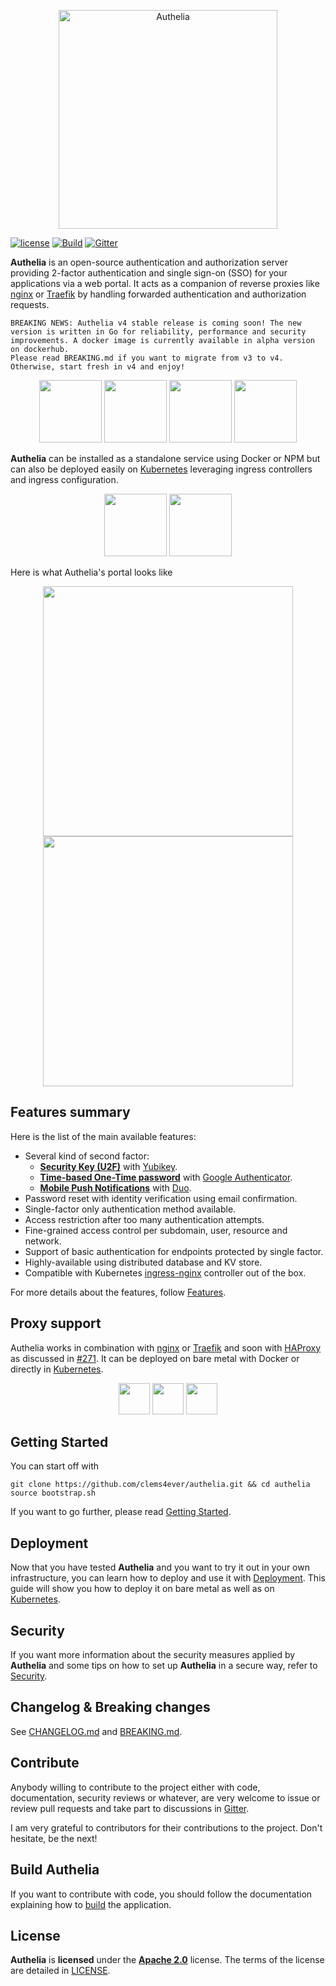 <p align="center">
  <img src="https://github.com/clems4ever/authelia/raw/master/images/authelia-title.png" width="350" title="Authelia">
</p>

  [![license](https://img.shields.io/badge/license-Apache%202.0-green.svg)][Apache 2.0]
  [![Build](https://travis-ci.org/clems4ever/authelia.svg?branch=master)](https://travis-ci.org/clems4ever/authelia)
  [![Gitter](https://img.shields.io/gitter/room/badges/shields.svg)](https://gitter.im/authelia/general?utm_source=share-link&utm_medium=link&utm_campaign=share-link)

**Authelia** is an open-source authentication and authorization server
providing 2-factor authentication and single sign-on (SSO) for your
applications via a web portal.
It acts as a companion of reverse proxies like [nginx] or [Traefik] by handling forwarded authentication and authorization requests.

    BREAKING NEWS: Authelia v4 stable release is coming soon! The new version is written in Go for reliability, performance and security improvements. A docker image is currently available in alpha version on dockerhub.
    Please read BREAKING.md if you want to migrate from v3 to v4. Otherwise, start fresh in v4 and enjoy!


<p align="center">
  <img src="https://github.com/clems4ever/authelia/raw/master/images/authelia.logo.png" height="100"/>
  <img src="https://github.com/clems4ever/authelia/raw/master/images/plus.png" height="100"/>
  <img src="https://github.com/clems4ever/authelia/raw/master/images/nginx.logo.png" height="100"/>
  <img src="https://github.com/clems4ever/authelia/raw/master/images/traefik.logo.png" height="100"/>  
</p>

**Authelia** can be installed as a standalone service using Docker or NPM
but can also be deployed easily on [Kubernetes] leveraging ingress controllers and ingress configuration.

<p align="center">
  <img src="https://github.com/clems4ever/authelia/raw/master/images/kubernetes.logo.png" height="100"/>
  <img src="https://github.com/clems4ever/authelia/raw/master/images/docker.logo.png" width="100">
</p>

Here is what Authelia's portal looks like

<p align="center">
  <img src="https://github.com/clems4ever/authelia/raw/master/images/first_factor.png" width="400" />
  <img src="https://github.com/clems4ever/authelia/raw/master/images/use-another-method.png" width="400" />
</p>

## Features summary

Here is the list of the main available features:

* Several kind of second factor:
  * **[Security Key (U2F)](https://github.com/clems4ever/authelia/blob/master/docs/2factor/security-key.md)** with [Yubikey].
  * **[Time-based One-Time password](https://github.com/clems4ever/authelia/blob/master/docs/2factor/time-based-one-time-password.md)** with [Google Authenticator].
  * **[Mobile Push Notifications](https://github.com/clems4ever/authelia/blob/master/docs/2factor/duo-push-notifications.md)** with [Duo](https://duo.com/).
* Password reset with identity verification using email confirmation.
* Single-factor only authentication method available.
* Access restriction after too many authentication attempts.
* Fine-grained access control per subdomain, user, resource and network.
* Support of basic authentication for endpoints protected by single factor.
* Highly-available using distributed database and KV store.
* Compatible with Kubernetes [ingress-nginx](https://github.com/kubernetes/ingress-nginx) controller out of the box.

For more details about the features, follow [Features](https://github.com/clems4ever/authelia/blob/master/docs/features.md).

## Proxy support

Authelia works in combination with [nginx] or [Traefik] and soon with [HAProxy] as discussed in
[#271](https://github.com/clems4ever/authelia/issues/271). It can be deployed on bare metal with
Docker or directly in [Kubernetes].

<p align="center">
  <img src="https://github.com/clems4ever/authelia/raw/master/images/nginx.logo.png" height="50"/>
  <img src="https://github.com/clems4ever/authelia/raw/master/images/traefik.logo.png" height="50"/> 
  <img src="https://github.com/clems4ever/authelia/raw/master/images/kubernetes.logo.png" height="50"/> 
</p>

## Getting Started

You can start off with

    git clone https://github.com/clems4ever/authelia.git && cd authelia
    source bootstrap.sh

If you want to go further, please read [Getting Started](https://github.com/clems4ever/authelia/blob/master/docs/getting-started.md).

## Deployment

Now that you have tested **Authelia** and you want to try it out in your own infrastructure,
you can learn how to deploy and use it with [Deployment](https://github.com/clems4ever/authelia/blob/master/docs/deployment-production.md).
This guide will show you how to deploy it on bare metal as well as on
[Kubernetes](https://kubernetes.io/).

## Security

If you want more information about the security measures applied by
**Authelia** and some tips on how to set up **Authelia** in a secure way,
refer to [Security](https://github.com/clems4ever/authelia/blob/master/docs/security.md).

## Changelog & Breaking changes

See [CHANGELOG.md](https://github.com/clems4ever/authelia/blob/master/CHANGELOG.md) and [BREAKING.md](https://github.com/clems4ever/authelia/blob/master/BREAKING.md).

## Contribute

Anybody willing to contribute to the project either with code, 
documentation, security reviews or whatever, are very welcome to issue
or review pull requests and take part to discussions in
[Gitter](https://gitter.im/authelia/general?utm_source=share-link&utm_medium=link&utm_campaign=share-link).

I am very grateful to contributors for their contributions to the project. Don't hesitate, be the next!

## Build Authelia

If you want to contribute with code, you should follow the documentation explaining how to [build](https://github.com/clems4ever/authelia/blob/master/docs/build-and-dev.md) the application.

## License

**Authelia** is **licensed** under the **[Apache 2.0]** license. The terms of the license are detailed
in [LICENSE](https://github.com/clems4ever/authelia/blob/master/LICENSE).


[Apache 2.0]: https://www.apache.org/licenses/LICENSE-2.0
[TOTP]: https://en.wikipedia.org/wiki/Time-based_One-time_Password_Algorithm
[Security Key]: https://www.yubico.com/about/background/fido/
[Yubikey]: https://www.yubico.com/products/yubikey-hardware/yubikey4/
[auth_request]: http://nginx.org/en/docs/http/ngx_http_auth_request_module.html
[Google Authenticator]: https://play.google.com/store/apps/details?id=com.google.android.apps.authenticator2&hl=en
[config.template.yml]: https://github.com/clems4ever/authelia/blob/master/config.template.yml
[nginx]: https://www.nginx.com/
[Traefik]: https://traefik.io/
[HAproxy]: http://www.haproxy.org/
[Kubernetes]: https://kubernetes.io/
